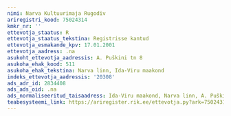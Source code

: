 ```yaml
---
nimi: Narva Kultuurimaja Rugodiv
ariregistri_kood: 75024314
kmkr_nr: ''
ettevotja_staatus: R
ettevotja_staatus_tekstina: Registrisse kantud
ettevotja_esmakande_kpv: 17.01.2001
ettevotja_aadress: .na
asukoht_ettevotja_aadressis: A. Puškini tn 8
asukoha_ehak_kood: 511
asukoha_ehak_tekstina: Narva linn, Ida-Viru maakond
indeks_ettevotja_aadressis: '20308'
ads_adr_id: 2834408
ads_ads_oid: .na
ads_normaliseeritud_taisaadress: Ida-Viru maakond, Narva linn, A. Puškini tn 8
teabesysteemi_link: https://ariregister.rik.ee/ettevotja.py?ark=75024314&ref=rekvisiidid
---
```

